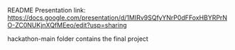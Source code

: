 README 
Presentation link: https://docs.google.com/presentation/d/1MIRv9SQfyYNrP0dFFoxHBYRPrNO-ZC0NUKjnXQfMEeo/edit?usp=sharing

hackathon-main folder contains the final project
